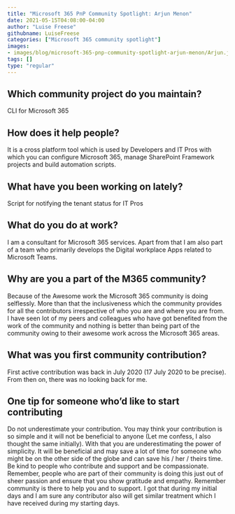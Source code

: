 ```yaml
---
title: "Microsoft 365 PnP Community Spotlight: Arjun Menon"
date: 2021-05-15T04:08:00-04:00
author: "Luise Freese"
githubname: LuiseFreese
categories: ["Microsoft 365 community spotlight"]
images:
- images/blog/microsoft-365-pnp-community-spotlight-arjun-menon/Arjun.jpg
tags: []
type: "regular"
---
```


## Which community project do you maintain? 

CLI for Microsoft 365 

## How does it help people?  

It is a cross platform tool which is used by Developers and IT Pros with which you can configure Microsoft 365, manage SharePoint Framework projects and build automation scripts. 

## What have you been working on lately? 

Script for notifying the tenant status for IT Pros 

## What do you do at work? 

 I am a consultant for Microsoft 365 services. Apart from that I am also part of a team who primarily develops the Digital workplace Apps related to Microsoft Teams. 

## Why are you a part of the M365 community? 

Because of the Awesome work the Microsoft 365 community is doing selflessly. More than that the inclusiveness which the community provides for all the contributors irrespective of who you are and where you are from. I have seen lot of my peers and colleagues who have got benefited from the work of the community and nothing is better than being part of the community owing to their awesome work across the Microsoft 365 areas. 


## What was you first community contribution? 

 First active contribution was back in July 2020 (17 July 2020 to be precise). From then on, there was no looking back for me. 


## One tip for someone who’d like to start contributing 

 Do not underestimate your contribution. You may think your contribution is so simple and it will not be beneficial to anyone (Let me confess, I also thought the same initially). With that you are underestimating the power of simplicity. It will be beneficial and may save a lot of time for someone who might be on the other side of the globe and can save his / her / theirs time. Be kind to people who contribute and support and be compassionate. Remember, people who are part of their community is doing this just out of sheer passion and ensure that you show gratitude and empathy. Remember community is there to help you and to support. I got that during my initial days and I am sure any contributor also will get similar treatment which I have received during my starting days.
 

